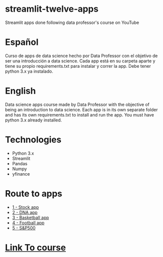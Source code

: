 # streamlit-twelve-apps
Streamlit apps done following data professor's course on YouTube

# Español
Curso de apps de data science hecho por Data Professor con el objetivo de ser una introducción a data science.
Cada app está en su carpeta aparte y tiene su propio requirements.txt para instalar y correr la app.
Debe tener python 3.x ya instalado.

# English
Data science apps course made by Data Professor with the objective of being an introduction to data science.
Each app is in its own separate folder and has its own requirements.txt to install and run the app.
You must have python 3.x already installed.

# Technologies
* Python 3.x
* Streamlit
* Pandas
* Numpy
* yfinance

# Route to apps
* [1 - Stock app](https://github.com/CelesVI/streamlit-twelve-apps/tree/main/simple_stock_price_app)
* [2 - DNA app](https://github.com/CelesVI/streamlit-twelve-apps/tree/main/bioinformatics_dna_count)
* [3 - Basketball app](https://github.com/CelesVI/streamlit-twelve-apps/tree/main/eda_basketball)
* [4 - Football app](https://github.com/CelesVI/streamlit-twelve-apps/tree/main/eda_football)
* [5 - S&P500](https://github.com/CelesVI/streamlit-twelve-apps/tree/main/eda_sp500)

# [Link To course](https://www.youtube.com/watch?v=JwSS70SZdyM)


